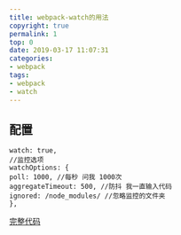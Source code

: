 ```yaml
---
title: webpack-watch的用法
copyright: true
permalink: 1
top: 0
date: 2019-03-17 11:07:31
categories:
- webpack
tags:
- webpack
- watch
---
```


## 配置

```
watch: true,
//监控选项
watchOptions: {
poll: 1000, //每秒 问我 1000次
aggregateTimeout: 500, //防抖 我一直输入代码
ignored: /node_modules/ //忽略监控的文件夹
},
```

[完整代码](https://github.com/zhoubichuan/frontend-note/blob/master/3.dev/3.scaffolding/1.webpack/2.config/3.watch/)
